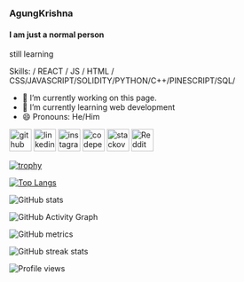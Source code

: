 ### AgungKrishna

#### I am just a normal person

still learning

Skills: / REACT / JS / HTML / CSS/JAVASCRIPT/SOLIDITY/PYTHON/C++/PINESCRIPT/SQL/

- 🔭 I’m currently working on this page.
- 🌱 I’m currently learning web development
- 😄 Pronouns: He/Him

[<img src='https://cdn.jsdelivr.net/npm/simple-icons@3.0.1/icons/github.svg' alt='github' height='40'>](https://github.com/agungkrishna-code)  [<img src='https://cdn.jsdelivr.net/npm/simple-icons@3.0.1/icons/linkedin.svg' alt='linkedin' height='40'>](https://www.linkedin.com/in/https://www.linkedin.com/in/agung-krishna-790433223//)  [<img src='https://cdn.jsdelivr.net/npm/simple-icons@3.0.1/icons/instagram.svg' alt='instagram' height='40'>](https://www.instagram.com/https://www.instagram.com/agungkrishnananda//)  [<img src='https://cdn.jsdelivr.net/npm/simple-icons@3.0.1/icons/codepen.svg' alt='codepen' height='40'>](https://codepen.io/https://codepen.io/agungkrishna-code)  [<img src='https://cdn.jsdelivr.net/npm/simple-icons@3.0.1/icons/stackoverflow.svg' alt='stackoverflow' height='40'>](https://stackoverflow.com/users/https://stackoverflow.com/users/16534064/dewa-agung)  [<img src='https://cdn.jsdelivr.net/npm/simple-icons@3.0.1/icons/reddit.svg' alt='Reddit' height='40'>](https://www.reddit.com/user/https://www.reddit.com/user/degungcekodil)  

[![trophy](https://github-profile-trophy.vercel.app/?username=agungkrishna-code)](https://github.com/ryo-ma/github-profile-trophy)

[![Top Langs](https://github-readme-stats.vercel.app/api/top-langs/?username=agungkrishna-code)](https://github.com/anuraghazra/github-readme-stats)

![GitHub stats](https://github-readme-stats.vercel.app/api?username=agungkrishna-code&show_icons=true&count_private=true)  

![GitHub Activity Graph](https://activity-graph.herokuapp.com/graph?username=agungkrishna-code)  

![GitHub metrics](https://metrics.lecoq.io/agungkrishna-code)  

![GitHub streak stats](https://github-readme-streak-stats.herokuapp.com/?user=agungkrishna-code)  

![Profile views](https://gpvc.arturio.dev/agungkrishna-code)  
